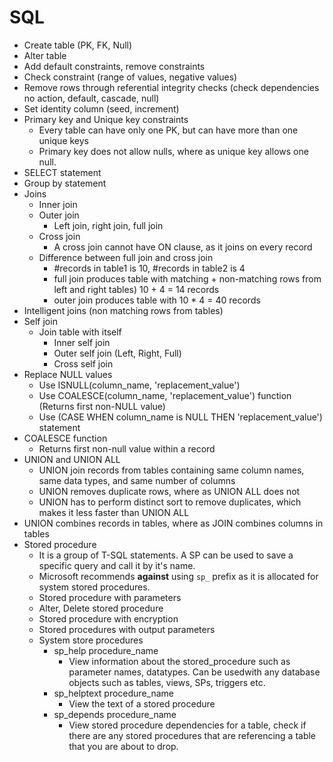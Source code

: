 # SQL

- Create table (PK, FK, Null)
- Alter table
- Add default constraints, remove constraints
- Check constraint (range of values, negative values)
- Remove rows through referential integrity checks (check dependencies no action, default, cascade, null)
- Set identity column (seed, increment)
- Primary key and Unique key constraints
    - Every table can have only one PK, but can have more than one unique keys
    - Primary key does not allow nulls, where as unique key allows one null.
- SELECT statement
- Group by statement
- Joins
    - Inner join
    - Outer join
        - Left join, right join, full join
    - Cross join
        - A cross join cannot have ON clause, as it joins on every record
    - Difference between full join and cross join
        - #records in table1 is 10, #records in table2 is 4
        - full join produces table with matching + non-matching rows from left and right tables) 10 + 4 = 14 records
        - outer join produces table with 10 * 4 = 40 records
- Intelligent joins (non matching rows from tables)
- Self join
    - Join table with itself
        - Inner self join
        - Outer self join (Left, Right, Full)
        - Cross self join
- Replace NULL values
    - Use ISNULL(column_name, 'replacement_value')
    - Use COALESCE(column_name, 'replacement_value') function (Returns first non-NULL value)
    - Use (CASE WHEN column_name is NULL THEN 'replacement_value') statement
- COALESCE function
    - Returns first non-null value within a record
- UNION and UNION ALL
    - UNION join records from tables containing same column names, same data types, and same number of columns
    - UNION removes duplicate rows, where as UNION ALL does not
    - UNION has to perform distinct sort to remove duplicates, which makes it less faster than UNION ALL
- UNION combines records in tables, where as JOIN combines columns in tables
- Stored procedure
    - It is a group of T-SQL statements. A SP can be used to save a specific query and call it by it's name.
    - Microsoft recommends **against** using `sp_` prefix as it is allocated for system stored procedures.
    - Stored procedure with parameters
    - Alter, Delete stored procedure
    - Stored procedure with encryption
    - Stored procedures with output parameters
    - System store procedures
        - sp_help procedure_name
            - View information about the stored_procedure such as parameter names, datatypes. Can be usedwith any database objects such as tables, views, SPs, triggers etc.
        - sp_helptext procedure_name
            - View the text of a stored procedure
        - sp_depends procedure_name
            - View stored procedure dependencies for a table, check if there are any stored procedures that are referencing a table that you are about to drop.
